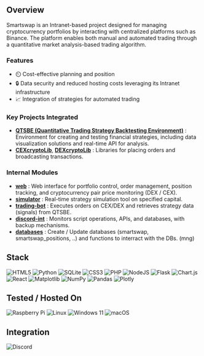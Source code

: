 ## Overview

Smartswap is an Intranet-based project designed for managing cryptocurrency portfolios by interacting with centralized platforms such as Binance. The platform enables both manual and automated trading through a quantitative market analysis-based trading algorithm.

### Features

- ⏲️ Cost-effective planning and position
- 🔒 Data security and reduced hosting costs leveraging its Intranet infrastructure
- 📈 Integration of strategies for automated trading

### Key Projects Integrated

- [**QTSBE (Quantitative Trading Strategy Backtesting Environment)**](https://github.com/simonpotel/QTSBE) : Environment for creating and testing financial strategies, including data visualization solutions and real-time API for analysis.
- [**CEXcryptoLib**](https://github.com/simonpotel/CEXcryptoLib), [**DEXcryptoLib**](https://github.com/simonpotel/DEXcryptoLib) : Libraries for placing orders and broadcasting transactions.

### Internal Modules

- [**web**](https://github.com/smartswap-org/web) : Web interface for portfolio control, order management, position tracking, and cryptocurrency pair price monitoring (DEX / CEX).
- [**simulator**](https://github.com/smartswap-org/simulator) : Real-time strategy simulation tool on specified capital.
- [**trading-bot**](https://github.com/smartswap-org/trading-bot) : Executes orders on CEX/DEX and retrieves strategy data (signals) from QTSBE.
- [**discord-int**](https://github.com/smartswap-org/discord-int) : Monitors script operations, APIs, and databases, with backup mechanisms.
- [**databases**](https://github.com/smartswap-org/databases) : Create / Update databases (smartswap, smartswap_positions, ..) and functions to interract with the DBs. (mng)

## Stack

![HTML5](https://img.shields.io/badge/html5-%23E34F26.svg?style=for-the-badge&logo=html5&logoColor=white)
![Python](https://img.shields.io/badge/python-3670A0?style=for-the-badge&logo=python&logoColor=ffdd54)
![SQLite](https://img.shields.io/badge/sqlite-%2307405e.svg?style=for-the-badge&logo=sqlite&logoColor=white)
![CSS3](https://img.shields.io/badge/css3-%231572B6.svg?style=for-the-badge&logo=css3&logoColor=white)
![PHP](https://img.shields.io/badge/php-%23777BB4.svg?style=for-the-badge&logo=php&logoColor=white)
![NodeJS](https://img.shields.io/badge/node.js-6DA55F?style=for-the-badge&logo=node.js&logoColor=white)
![Flask](https://img.shields.io/badge/flask-%23000.svg?style=for-the-badge&logo=flask&logoColor=white)
![Chart.js](https://img.shields.io/badge/chart.js-F5788D.svg?style=for-the-badge&logo=chart.js&logoColor=white)
![React](https://img.shields.io/badge/react-%2320232a.svg?style=for-the-badge&logo=react&logoColor=%2361DAFB)
![Matplotlib](https://img.shields.io/badge/Matplotlib-%23ffffff.svg?style=for-the-badge&logo=Matplotlib&logoColor=black)
![NumPy](https://img.shields.io/badge/numpy-%23013243.svg?style=for-the-badge&logo=numpy&logoColor=white)
![Pandas](https://img.shields.io/badge/pandas-%23150458.svg?style=for-the-badge&logo=pandas&logoColor=white)
![Plotly](https://img.shields.io/badge/Plotly-%233F4F75.svg?style=for-the-badge&logo=plotly&logoColor=white)

## Tested / Hosted On

![Raspberry Pi](https://img.shields.io/badge/-RaspberryPi-C51A4A?style=for-the-badge&logo=Raspberry-Pi)
![Linux](https://img.shields.io/badge/Linux-FCC624?style=for-the-badge&logo=linux&logoColor=black)
![Windows 11](https://img.shields.io/badge/Windows%2011-%230079d5.svg?style=for-the-badge&logo=Windows%2011&logoColor=white)
![macOS](https://img.shields.io/badge/mac%20os-000000?style=for-the-badge&logo=macos&logoColor=F0F0F0)

## Integration

![Discord](https://img.shields.io/badge/Discord-%235865F2.svg?style=for-the-badge&logo=discord&logoColor=white)

